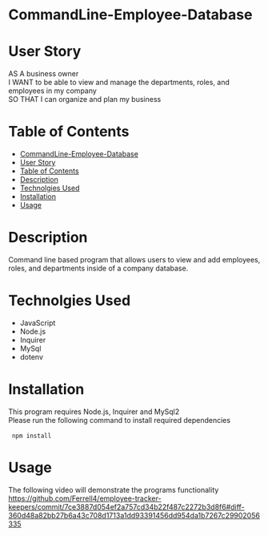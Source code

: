 # CommandLine-Employee-Database


# User Story 
AS A business owner
<br>
I WANT to be able to view and manage the departments, roles, and employees in my company
<br>
SO THAT I can organize and plan my business

# Table of Contents
- [CommandLine-Employee-Database](#commandline-employee-database)
- [User Story](#user-story)
- [Table of Contents](#table-of-contents)
- [Description](#description)
- [Technolgies Used](#technolgies-used)
- [Installation](#installation)
- [Usage](#usage)





# Description
Command line based program that allows users to view and add employees, roles, and departments inside of a company database.



# Technolgies Used
- JavaScript 
- Node.js
- Inquirer
- MySql 
- dotenv

# Installation 
This program requires Node.js, Inquirer and MySql2
<br>
Please run the following command to install required dependencies 
<pre><code> npm install </code> </pre>

# Usage 
The following video will demonstrate the programs functionality 
<br>
https://github.com/Ferrell4/employee-tracker-keepers/commit/7ce3887d054ef2a757cd34b22f487c2272b3d8f6#diff-360d48a82bb27b6a43c708d1713a1dd93391456dd954da1b7267c29902056335
